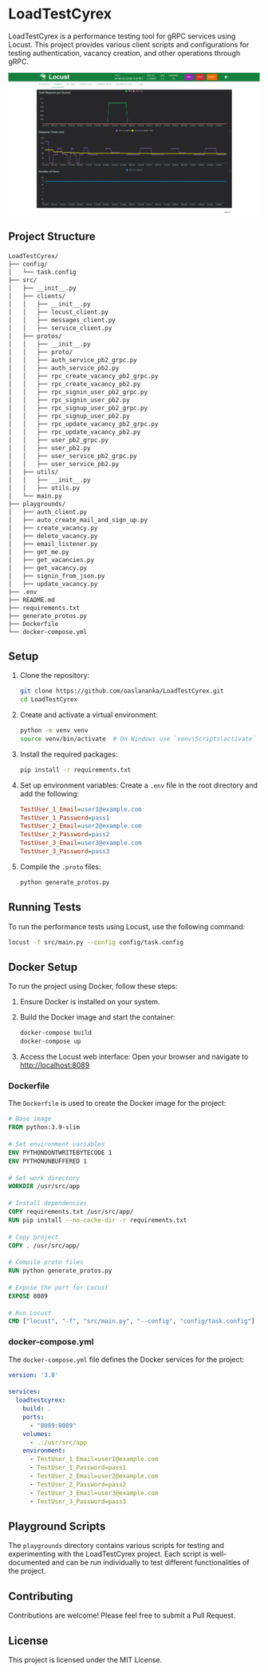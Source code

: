 
# LoadTestCyrex

LoadTestCyrex is a performance testing tool for gRPC services using Locust. This project provides various client scripts and configurations for testing authentication, vacancy creation, and other operations through gRPC.

![Alt Text](assets/chart.png)


## Project Structure

```
LoadTestCyrex/
├── config/
│   └── task.config
├── src/
│   ├── __init__.py
│   ├── clients/
│   │   ├── __init__.py
│   │   ├── locust_client.py
│   │   ├── messages_client.py
│   │   ├── service_client.py
│   ├── protos/
│   │   ├── __init__.py
│   │   ├── proto/
│   │   ├── auth_service_pb2_grpc.py
│   │   ├── auth_service_pb2.py
│   │   ├── rpc_create_vacancy_pb2_grpc.py
│   │   ├── rpc_create_vacancy_pb2.py
│   │   ├── rpc_signin_user_pb2_grpc.py
│   │   ├── rpc_signin_user_pb2.py
│   │   ├── rpc_signup_user_pb2_grpc.py
│   │   ├── rpc_signup_user_pb2.py
│   │   ├── rpc_update_vacancy_pb2_grpc.py
│   │   ├── rpc_update_vacancy_pb2.py
│   │   ├── user_pb2_grpc.py
│   │   ├── user_pb2.py
│   │   ├── user_service_pb2_grpc.py
│   │   ├── user_service_pb2.py
│   ├── utils/
│   │   ├── __init__.py
│   │   ├── utils.py
│   └── main.py
├── playgrounds/
│   ├── auth_client.py
│   ├── auto_create_mail_and_sign_up.py
│   ├── create_vacancy.py
│   ├── delete_vacancy.py
│   ├── email_listener.py
│   ├── get_me.py
│   ├── get_vacancies.py
│   ├── get_vacancy.py
│   ├── signin_from_json.py
│   ├── update_vacancy.py
├── .env
├── README.md
├── requirements.txt
├── generate_protos.py
├── Dockerfile
└── docker-compose.yml
```

## Setup

1. Clone the repository:
    ```sh
    git clone https://github.com/oaslananka/LoadTestCyrex.git
    cd LoadTestCyrex
    ```

2. Create and activate a virtual environment:
    ```sh
    python -m venv venv
    source venv/bin/activate  # On Windows use `venv\Scripts\activate`
    ```

3. Install the required packages:
    ```sh
    pip install -r requirements.txt
    ```

4. Set up environment variables:
    Create a `.env` file in the root directory and add the following:
    ```ini
    TestUser_1_Email=user1@example.com
    TestUser_1_Password=pass1
    TestUser_2_Email=user2@example.com
    TestUser_2_Password=pass2
    TestUser_3_Email=user3@example.com
    TestUser_3_Password=pass3
    ```

5. Compile the `.proto` files:
    ```sh
    python generate_protos.py
    ```

## Running Tests

To run the performance tests using Locust, use the following command:
```sh
locust -f src/main.py --config config/task.config
```

## Docker Setup

To run the project using Docker, follow these steps:

1. Ensure Docker is installed on your system.

2. Build the Docker image and start the container:
    ```sh
    docker-compose build
    docker-compose up
    ```

3. Access the Locust web interface:
   Open your browser and navigate to [http://localhost:8089](http://localhost:8089)

### Dockerfile

The `Dockerfile` is used to create the Docker image for the project:

```dockerfile
# Base image
FROM python:3.9-slim

# Set environment variables
ENV PYTHONDONTWRITEBYTECODE 1
ENV PYTHONUNBUFFERED 1

# Set work directory
WORKDIR /usr/src/app

# Install dependencies
COPY requirements.txt /usr/src/app/
RUN pip install --no-cache-dir -r requirements.txt

# Copy project
COPY . /usr/src/app/

# Compile proto files
RUN python generate_protos.py

# Expose the port for Locust
EXPOSE 8089

# Run Locust
CMD ["locust", "-f", "src/main.py", "--config", "config/task.config"]
```

### docker-compose.yml

The `docker-compose.yml` file defines the Docker services for the project:

```yaml
version: '3.8'

services:
  loadtestcyrex:
    build: .
    ports:
      - "8089:8089"
    volumes:
      - .:/usr/src/app
    environment:
      - TestUser_1_Email=user1@example.com
      - TestUser_1_Password=pass1
      - TestUser_2_Email=user2@example.com
      - TestUser_2_Password=pass2
      - TestUser_3_Email=user3@example.com
      - TestUser_3_Password=pass3
```

## Playground Scripts

The `playgrounds` directory contains various scripts for testing and experimenting with the LoadTestCyrex project. Each script is well-documented and can be run individually to test different functionalities of the project.

## Contributing

Contributions are welcome! Please feel free to submit a Pull Request.

## License

This project is licensed under the MIT License.
